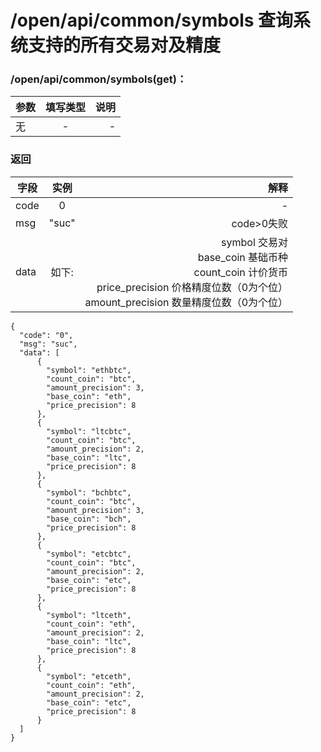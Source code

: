 # /open/api/common/symbols 查询系统支持的所有交易对及精度
### /open/api/common/symbols(get)：
|参数|填写类型|说明|
|----|:----:|----:|
|无|-|-|

### 返回
|字段|实例|解释|
|----|:----:|----:|
|code|0|-|
|msg |"suc"|code>0失败|
|data |如下:|symbol 交易对<br>base_coin 基础币种<br>count_coin 计价货币<br>price_precision 价格精度位数（0为个位）<br>amount_precision 数量精度位数（0为个位）|
``` 
{
  "code": "0",
  "msg": "suc",
  "data": [
      {
        "symbol": "ethbtc",
        "count_coin": "btc",
        "amount_precision": 3,
        "base_coin": "eth",
        "price_precision": 8
      },
      {
        "symbol": "ltcbtc",
        "count_coin": "btc",
        "amount_precision": 2,
        "base_coin": "ltc",
        "price_precision": 8
      },
      {
        "symbol": "bchbtc",
        "count_coin": "btc",
        "amount_precision": 3,
        "base_coin": "bch",
        "price_precision": 8
      },
      {
        "symbol": "etcbtc",
        "count_coin": "btc",
        "amount_precision": 2,
        "base_coin": "etc",
        "price_precision": 8
      },
      {
        "symbol": "ltceth",
        "count_coin": "eth",
        "amount_precision": 2,
        "base_coin": "ltc",
        "price_precision": 8
      },
      {
        "symbol": "etceth",
        "count_coin": "eth",
        "amount_precision": 2,
        "base_coin": "etc",
        "price_precision": 8
      }
  ]
}

```
